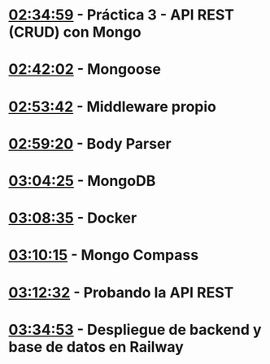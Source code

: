 # [02:34:59](https://www.youtube.com/watch?v=I17ln313Pjk&t=9299s) - Práctica 3 - API REST (CRUD) con Mongo

# [02:42:02](https://www.youtube.com/watch?v=I17ln313Pjk&t=9722s) - Mongoose

# [02:53:42](https://www.youtube.com/watch?v=I17ln313Pjk&t=10422s)  - Middleware propio

# [02:59:20](https://www.youtube.com/watch?v=I17ln313Pjk&t=10760s) - Body Parser

# [03:04:25](https://www.youtube.com/watch?v=I17ln313Pjk&t=11065s) - MongoDB

# [03:08:35](https://www.youtube.com/watch?v=I17ln313Pjk&t=11315s) - Docker

# [03:10:15](https://www.youtube.com/watch?v=I17ln313Pjk&t=11415s) - Mongo Compass

# [03:12:32](https://www.youtube.com/watch?v=I17ln313Pjk&t=11552s) - Probando la API REST

# [03:34:53](https://www.youtube.com/watch?v=I17ln313Pjk&t=12893s) - Despliegue de backend y base de datos en Railway
